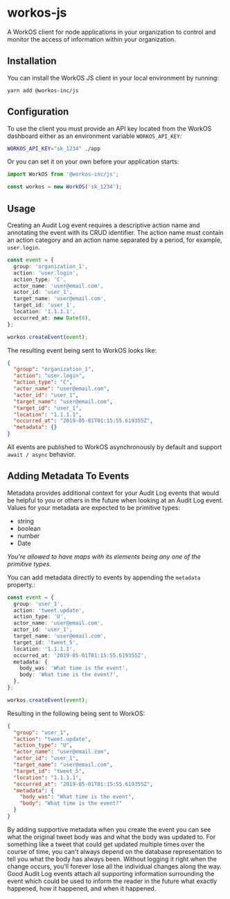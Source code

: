 # workos-js

A WorkOS client for node applications in your organization to control and monitor the access of information within your organization.

## Installation

You can install the WorkOS JS client in your local environment by running:

```
yarn add @workos-inc/js
```

## Configuration

To use the client you must provide an API key located from the WorkOS dashboard either as an environment variable `WORKOS_API_KEY`:

```sh
WORKOS_API_KEY="sk_1234" ./app
```

Or you can set it on your own before your application starts:

```ts
import WorkOS from '@workos-inc/js';

const workos = new WorkOS('sk_1234');
```

## Usage

Creating an Audit Log event requires a descriptive action name and annotating the event with its CRUD identifier. The action name must contain an action category and an action name separated by a period, for example, `user.login`.

```ts
const event = {
  group: 'organization_1',
  action: 'user.login',
  action_type: 'C',
  actor_name: 'user@email.com',
  actor_id: 'user_1',
  target_name: 'user@email.com',
  target_id: 'user_1',
  location: '1.1.1.1',
  occurred_at: new Date(0),
};

workos.createEvent(event);
```

The resulting event being sent to WorkOS looks like:

```json
{
  "group": "organization_1",
  "action": "user.login",
  "action_type": "C",
  "actor_name": "user@email.com",
  "actor_id": "user_1",
  "target_name": "user@email.com",
  "target_id": "user_1",
  "location": "1.1.1.1",
  "occurred_at": "2019-05-01T01:15:55.619355Z",
  "metadata": {}
}
```

All events are published to WorkOS asynchronously by default and support `await / async` behavior.

## Adding Metadata To Events

Metadata provides additional context for your Audit Log events that would be helpful to you or others in the future when looking at an Audit Log event. Values for your metadata are expected to be primitive types:

- string
- boolean
- number
- Date

_You're allowed to have maps with its elements being any one of the primitive types._

You can add metadata directly to events by appending the `metadata` property.:

```ts
const event = {
  group: 'user_1',
  action: 'tweet.update',
  action_type: 'U',
  actor_name: 'user@email.com',
  actor_id: 'user_1',
  target_name: 'user@email.com',
  target_id: 'tweet_5',
  location: '1.1.1.1',
  occurred_at: '2019-05-01T01:15:55.619355Z',
  metadata: {
    body_was: 'What time is the event',
    body: 'What time is the event?',
  },
};

workos.createEvent(event);
```

Resulting in the following being sent to WorkOS:

```json
{
  "group": "user_1",
  "action": "tweet.update",
  "action_type": "U",
  "actor_name": "user@email.com",
  "actor_id": "user_1",
  "target_name": "user@email.com",
  "target_id": "tweet_5",
  "location": "1.1.1.1",
  "occurred_at": "2019-05-01T01:15:55.619355Z",
  "metadata": {
    "body_was": "What time is the event",
    "body": "What time is the event?"
  }
}
```

By adding supportive metadata when you create the event you can see what the original tweet body was and what the body was updated to. For something like a tweet that could get updated multiple times over the course of time, you can't always depend on the database representation to tell you what the body has always been. Without logging it right when the change occurs, you'll forever lose all the individual changes along the way. Good Audit Log events attach all supporting information surrounding the event which could be used to inform the reader in the future what exactly happened, how it happened, and when it happened.
